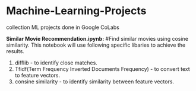 # Machine-Learning-Projects
collection ML projects done in Google CoLabs


**Similar Movie Recommendation.ipynb:** #Find similar movies using cosine similarity. This notebook will use following specific libaries to achieve the results.
1. difflib - to identify close matches.
2. Tfidf(Term Frequency Inverted Documents Frequency) - to convert text to feature vectors.
3. consine similarity - to identify similarity between feature vectors.  
